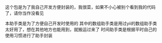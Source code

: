 
这个包是为了我自己开发方便封装的，我很菜，如果不小心被别个看到我的代码了，请你当作没看见

本助手类是为了方便自己开发时使用的
其中的数组助手类是用过yii的数组助手类太好用了，想在其他地方也能用到，就搬运过来了
时间助手类是根据平时自己的使用习惯进行了助手封装